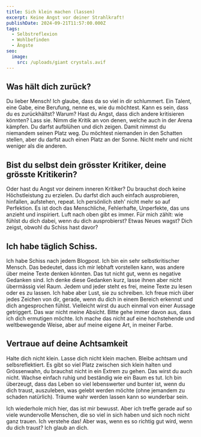 ```yaml
---
title: Sich klein machen (lassen)
excerpt: Keine Angst vor deiner Strahlkraft!
publishDate: 2024-09-21T11:57:00.000Z
tags:
  - Selbstreflexion
  - Wohlbefinden
  - Ängste
seo:
  image:
    src: /uploads/giant crystals.avif
---
```

## Was hält dich zurück?

Du lieber Mensch! Ich glaube, dass da so viel in dir schlummert. Ein Talent, eine Gabe, eine Berufung, nenne es, wie du möchtest. Kann es sein, dass du es zurückhältst? Warum? Hast du Angst, dass dich andere kritisieren könnten? Lass sie. Nimm die Kritik an von denen, welche auch in der Arena kämpfen. Du darfst aufblühen und dich zeigen. Damit nimmst du niemandem seinen Platz weg. Du möchtest niemanden in den Schatten stellen, aber du darfst auch einen Platz an der Sonne. Nicht mehr und nicht weniger als die anderen.



## Bist du selbst dein grösster Kritiker, deine grösste Kritikerin?

Oder hast du Angst vor deinem inneren Kritiker? Du brauchst doch keine Höchstleistung zu erzielen. Du darfst dich auch einfach ausprobieren, hinfallen, aufstehen, repeat. Ich persönlich steh' nicht mehr so auf Perfektion. Es ist doch das Menschliche, Fehlerhafte, Unperfekte, das uns anzieht und inspiriert. Luft nach oben gibt es immer. Für mich zählt: wie fühlst du dich dabei, wenn du dich ausprobierst? Etwas Neues wagst? Dich zeigst, obwohl du Schiss hast davor? 

## Ich habe täglich Schiss.

Ich habe Schiss nach jedem Blogpost. Ich bin ein sehr selbstkritischer Mensch. Das bedeutet, dass ich mir lebhaft vorstellen kann, was andere über meine Texte denken könnten. Das tut nicht gut, wenn es negative Gedanken sind. Ich denke diese Gedanken kurz, lasse ihnen aber nicht übermässig viel Raum. Jedem und jeder steht es frei, meine Texte zu lesen oder es zu lassen. Ich habe aber Lust, sie zu schreiben. Ich freue mich über jedes Zeichen von dir, gerade, wenn du dich in einem Bereich erkennst und dich angesprochen fühlst. Vielleicht wirst du auch einmal von einer Aussage getriggert. Das war nicht meine Absicht. Bitte gehe immer davon aus, dass ich dich ermutigen möchte. Ich mache das nicht auf eine hochstehende und weltbewegende Weise, aber auf meine eigene Art, in meiner Farbe. 



## Vertraue auf deine Achtsamkeit

Halte dich nicht klein. Lasse dich nicht klein machen. Bleibe achtsam und selbsreflektiert. Es gibt so viel Platz zwischen sich klein halten und Grössenwahn, du brauchst nicht in ein Extrem zu gehen. Das wirst du auch nicht. Wachse einfach ruhig und beständig wie ein Baum es tut. Ich bin überzeugt, dass das Leben so viel lebenswerter und bunter ist, wenn du dich traust, auszuleben, was gelebt werden möchte (ohne jemandem zu schaden natürlich). Träume wahr werden lassen kann so wunderbar sein.

Ich wiederhole mich hier, das ist mir bewusst. Aber ich treffe gerade auf so viele wundervolle Menschen, die so viel in sich haben und sich noch nicht ganz trauen. Ich verstehe das! Aber was, wenn es so richtig gut wird, wenn du dich traust? Ich glaub an dich.
